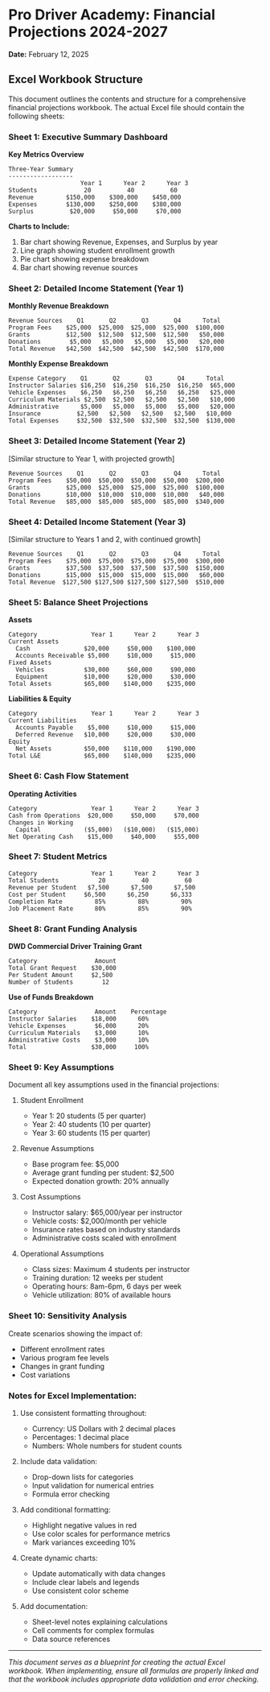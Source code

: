 # Pro Driver Academy: Financial Projections 2024-2027

**Date:** February 12, 2025

## Excel Workbook Structure

This document outlines the contents and structure for a comprehensive financial projections workbook. The actual Excel file should contain the following sheets:

### Sheet 1: Executive Summary Dashboard

**Key Metrics Overview**
```
Three-Year Summary
------------------
                    Year 1      Year 2      Year 3
Students             20          40          60
Revenue         $150,000    $300,000    $450,000
Expenses        $130,000    $250,000    $380,000
Surplus          $20,000     $50,000     $70,000
```

**Charts to Include:**
1. Bar chart showing Revenue, Expenses, and Surplus by year
2. Line graph showing student enrollment growth
3. Pie chart showing expense breakdown
4. Bar chart showing revenue sources

### Sheet 2: Detailed Income Statement (Year 1)

**Monthly Revenue Breakdown**
```
Revenue Sources    Q1       Q2       Q3       Q4      Total
Program Fees    $25,000  $25,000  $25,000  $25,000  $100,000
Grants          $12,500  $12,500  $12,500  $12,500   $50,000
Donations        $5,000   $5,000   $5,000   $5,000   $20,000
Total Revenue   $42,500  $42,500  $42,500  $42,500  $170,000
```

**Monthly Expense Breakdown**
```
Expense Category    Q1       Q2       Q3       Q4      Total
Instructor Salaries $16,250  $16,250  $16,250  $16,250  $65,000
Vehicle Expenses    $6,250   $6,250   $6,250   $6,250   $25,000
Curriculum Materials $2,500  $2,500   $2,500   $2,500   $10,000
Administrative      $5,000   $5,000   $5,000   $5,000   $20,000
Insurance          $2,500   $2,500   $2,500   $2,500   $10,000
Total Expenses     $32,500  $32,500  $32,500  $32,500  $130,000
```

### Sheet 3: Detailed Income Statement (Year 2)

[Similar structure to Year 1, with projected growth]
```
Revenue Sources    Q1       Q2       Q3       Q4      Total
Program Fees    $50,000  $50,000  $50,000  $50,000  $200,000
Grants          $25,000  $25,000  $25,000  $25,000  $100,000
Donations       $10,000  $10,000  $10,000  $10,000   $40,000
Total Revenue   $85,000  $85,000  $85,000  $85,000  $340,000
```

### Sheet 4: Detailed Income Statement (Year 3)

[Similar structure to Years 1 and 2, with continued growth]
```
Revenue Sources    Q1       Q2       Q3       Q4      Total
Program Fees    $75,000  $75,000  $75,000  $75,000  $300,000
Grants          $37,500  $37,500  $37,500  $37,500  $150,000
Donations       $15,000  $15,000  $15,000  $15,000   $60,000
Total Revenue  $127,500 $127,500 $127,500 $127,500  $510,000
```

### Sheet 5: Balance Sheet Projections

**Assets**
```
Category               Year 1      Year 2      Year 3
Current Assets
  Cash               $20,000     $50,000    $100,000
  Accounts Receivable $5,000     $10,000     $15,000
Fixed Assets
  Vehicles           $30,000     $60,000     $90,000
  Equipment          $10,000     $20,000     $30,000
Total Assets         $65,000    $140,000    $235,000
```

**Liabilities & Equity**
```
Category               Year 1      Year 2      Year 3
Current Liabilities
  Accounts Payable    $5,000     $10,000     $15,000
  Deferred Revenue   $10,000     $20,000     $30,000
Equity
  Net Assets         $50,000    $110,000    $190,000
Total L&E            $65,000    $140,000    $235,000
```

### Sheet 6: Cash Flow Statement

**Operating Activities**
```
Category               Year 1      Year 2      Year 3
Cash from Operations  $20,000     $50,000     $70,000
Changes in Working
  Capital            ($5,000)   ($10,000)   ($15,000)
Net Operating Cash    $15,000     $40,000     $55,000
```

### Sheet 7: Student Metrics

```
Category               Year 1      Year 2      Year 3
Total Students           20          40          60
Revenue per Student   $7,500      $7,500      $7,500
Cost per Student     $6,500      $6,250      $6,333
Completion Rate         85%         88%         90%
Job Placement Rate      80%         85%         90%
```

### Sheet 8: Grant Funding Analysis

**DWD Commercial Driver Training Grant**
```
Category                Amount
Total Grant Request    $30,000
Per Student Amount     $2,500
Number of Students        12
```

**Use of Funds Breakdown**
```
Category                Amount    Percentage
Instructor Salaries    $18,000      60%
Vehicle Expenses        $6,000      20%
Curriculum Materials    $3,000      10%
Administrative Costs    $3,000      10%
Total                  $30,000     100%
```

### Sheet 9: Key Assumptions

Document all key assumptions used in the financial projections:

1. Student Enrollment
   - Year 1: 20 students (5 per quarter)
   - Year 2: 40 students (10 per quarter)
   - Year 3: 60 students (15 per quarter)

2. Revenue Assumptions
   - Base program fee: $5,000
   - Average grant funding per student: $2,500
   - Expected donation growth: 20% annually

3. Cost Assumptions
   - Instructor salary: $65,000/year per instructor
   - Vehicle costs: $2,000/month per vehicle
   - Insurance rates based on industry standards
   - Administrative costs scaled with enrollment

4. Operational Assumptions
   - Class sizes: Maximum 4 students per instructor
   - Training duration: 12 weeks per student
   - Operating hours: 8am-6pm, 6 days per week
   - Vehicle utilization: 80% of available hours

### Sheet 10: Sensitivity Analysis

Create scenarios showing the impact of:
- Different enrollment rates
- Various program fee levels
- Changes in grant funding
- Cost variations

### Notes for Excel Implementation:

1. Use consistent formatting throughout:
   - Currency: US Dollars with 2 decimal places
   - Percentages: 1 decimal place
   - Numbers: Whole numbers for student counts
   
2. Include data validation:
   - Drop-down lists for categories
   - Input validation for numerical entries
   - Formula error checking
   
3. Add conditional formatting:
   - Highlight negative values in red
   - Use color scales for performance metrics
   - Mark variances exceeding 10%

4. Create dynamic charts:
   - Update automatically with data changes
   - Include clear labels and legends
   - Use consistent color scheme

5. Add documentation:
   - Sheet-level notes explaining calculations
   - Cell comments for complex formulas
   - Data source references

---

*This document serves as a blueprint for creating the actual Excel workbook. When implementing, ensure all formulas are properly linked and that the workbook includes appropriate data validation and error checking.*
